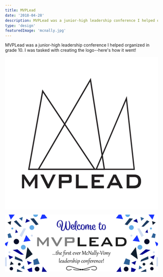 ```yaml
---
title: MVPLead
date: '2018-04-28'
description: MVPLead was a junior-high leadership conference I helped organized in grade 10. I was tasked with creating the logo--here's how it went!
type: 'design'
featuredImage: 'mcnally.jpg'
---
```


MVPLead was a junior-high leadership conference I helped organized in grade 10. I was tasked with creating the logo--here's how it went!

![MVPLead logo](./mvplead-logo.jpg 'MVPLead logo')

![MVPLead banner](./mvplead-banner.jpg 'MVPLead banner')
